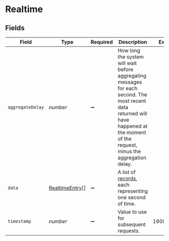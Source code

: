 # Realtime


## Fields

| Field                                                                                                                                                                                  | Type                                                                                                                                                                                   | Required                                                                                                                                                                               | Description                                                                                                                                                                            | Example                                                                                                                                                                                |
| -------------------------------------------------------------------------------------------------------------------------------------------------------------------------------------- | -------------------------------------------------------------------------------------------------------------------------------------------------------------------------------------- | -------------------------------------------------------------------------------------------------------------------------------------------------------------------------------------- | -------------------------------------------------------------------------------------------------------------------------------------------------------------------------------------- | -------------------------------------------------------------------------------------------------------------------------------------------------------------------------------------- |
| `aggregateDelay`                                                                                                                                                                       | *number*                                                                                                                                                                               | :heavy_minus_sign:                                                                                                                                                                     | How long the system will wait before aggregating messages for each second. The most recent data returned will have happened at the moment of the request, minus the aggregation delay. |                                                                                                                                                                                        |
| `data`                                                                                                                                                                                 | [RealtimeEntry](../../models/shared/realtimeentry.md)[]                                                                                                                                | :heavy_minus_sign:                                                                                                                                                                     | A list of [records](#record-data-model), each representing one second of time.                                                                                                         |                                                                                                                                                                                        |
| `timestamp`                                                                                                                                                                            | *number*                                                                                                                                                                               | :heavy_minus_sign:                                                                                                                                                                     | Value to use for subsequent requests.                                                                                                                                                  | 1608560817                                                                                                                                                                             |